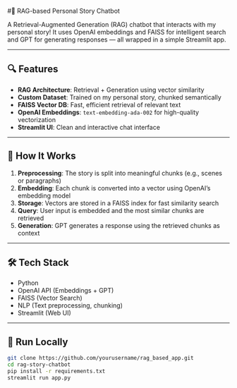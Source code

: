 #💬 RAG-based Personal Story Chatbot

A Retrieval-Augmented Generation (RAG) chatbot that interacts with my personal story! It uses OpenAI embeddings and FAISS for intelligent search and GPT for generating responses — all wrapped in a simple Streamlit app.

---

## 🔍 Features
- **RAG Architecture**: Retrieval + Generation using vector similarity
- **Custom Dataset**: Trained on my personal story, chunked semantically
- **FAISS Vector DB**: Fast, efficient retrieval of relevant text
- **OpenAI Embeddings**: `text-embedding-ada-002` for high-quality vectorization
- **Streamlit UI**: Clean and interactive chat interface

---

## 🧠 How It Works
1. **Preprocessing**: The story is split into meaningful chunks (e.g., scenes or paragraphs)
2. **Embedding**: Each chunk is converted into a vector using OpenAI’s embedding model
3. **Storage**: Vectors are stored in a FAISS index for fast similarity search
4. **Query**: User input is embedded and the most similar chunks are retrieved
5. **Generation**: GPT generates a response using the retrieved chunks as context

---

## 🛠️ Tech Stack
- Python
- OpenAI API (Embeddings + GPT)
- FAISS (Vector Search)
- NLP (Text preprocessing, chunking)
- Streamlit (Web UI)

---

## 🚀 Run Locally

```bash
git clone https://github.com/yourusername/rag_based_app.git
cd rag-story-chatbot
pip install -r requirements.txt
streamlit run app.py
